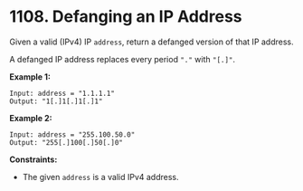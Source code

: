 # 1108. Defanging an IP Address

Given a valid (IPv4) IP `address`, return a defanged version of that IP address.

A defanged IP address replaces every period `"."` with `"[.]"`.

__Example 1:__

```
Input: address = "1.1.1.1"
Output: "1[.]1[.]1[.]1"
```

__Example 2:__

```
Input: address = "255.100.50.0"
Output: "255[.]100[.]50[.]0"
```
 

__Constraints:__

* The given `address` is a valid IPv4 address.
